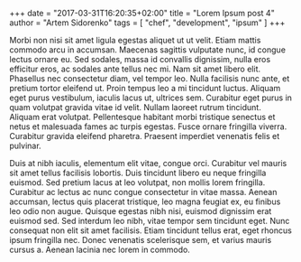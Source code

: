 +++
date = "2017-03-31T16:20:35+02:00"
title = "Lorem Ipsum post 4"
author = "Artem Sidorenko"
tags = [ "chef", "development", "ipsum" ]
+++

Morbi non nisi sit amet ligula egestas aliquet ut ut velit. Etiam mattis commodo arcu in accumsan. Maecenas sagittis vulputate nunc, id congue lectus ornare eu. Sed sodales, massa id convallis dignissim, nulla eros efficitur eros, ac sodales ante tellus nec mi. Nam sit amet libero elit. Phasellus nec consectetur diam, vel tempor leo. Nulla facilisis nunc ante, et pretium tortor eleifend ut. Proin tempus leo a mi tincidunt luctus. Aliquam eget purus vestibulum, iaculis lacus ut, ultrices sem. Curabitur eget purus in quam volutpat gravida vitae id velit. Nullam laoreet rutrum tincidunt. Aliquam erat volutpat. Pellentesque habitant morbi tristique senectus et netus et malesuada fames ac turpis egestas. Fusce ornare fringilla viverra. Curabitur gravida eleifend pharetra. Praesent imperdiet venenatis felis et pulvinar.

<!--more-->

Duis at nibh iaculis, elementum elit vitae, congue orci. Curabitur vel mauris sit amet tellus facilisis lobortis. Duis tincidunt libero eu neque fringilla euismod. Sed pretium lacus at leo volutpat, non mollis lorem fringilla. Curabitur ac lectus ac nunc congue consectetur in vitae massa. Aenean accumsan, lectus quis placerat tristique, leo magna feugiat ex, eu finibus leo odio non augue. Quisque egestas nibh nisi, euismod dignissim erat euismod sed. Sed interdum leo nibh, vitae tempor sem tincidunt eget. Nunc consequat non elit sit amet facilisis. Etiam tincidunt tellus erat, eget rhoncus ipsum fringilla nec. Donec venenatis scelerisque sem, et varius mauris cursus a. Aenean lacinia nec lorem in commodo.
